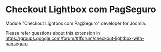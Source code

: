 
# Checkout Lightbox com PagSeguro

Module "Checkout Lightbox com PagSeguro" developer for Joomla.

Please refer questions about this extension in https://groups.google.com/forum/#!forum/checkout-lightbox-with-pagseguro